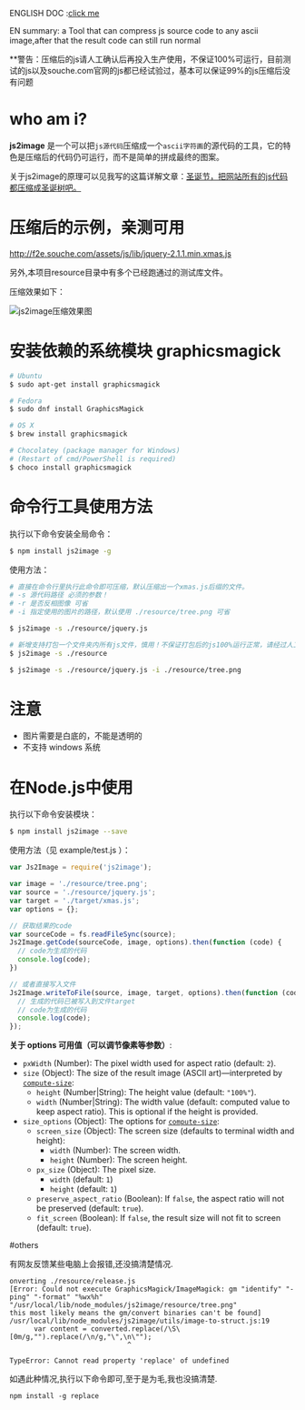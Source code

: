 ENGLISH DOC :[click me](https://github.com/xinyu198736/js2image/blob/master/readme_en.md)

EN summary: a Tool that can compress js source code to any ascii image,after that the result code can still run normal

**警告：压缩后的js请人工确认后再投入生产使用，不保证100%可运行，目前测试的js以及souche.com官网的js都已经试验过，基本可以保证99%的js压缩后没有问题

# who am i?

**js2image** 是一个可以把`js源代码`压缩成一个`ascii字符画`的源代码的工具，它的特色是压缩后的代码仍可运行，而不是简单的拼成最终的图案。

关于js2image的原理可以见我写的这篇详解文章：[圣诞节，把网站所有的js代码都压缩成圣诞树吧。](https://zhuanlan.zhihu.com/p/20439979)

# 压缩后的示例，亲测可用

http://f2e.souche.com/assets/js/lib/jquery-2.1.1.min.xmas.js

另外,本项目resource目录中有多个已经跑通过的测试库文件。

压缩效果如下：

![js2image压缩效果图](http://7o52oq.com2.z0.glb.qiniucdn.com/Slice%201.png)


# 安装依赖的系统模块 graphicsmagick

```bash
# Ubuntu
$ sudo apt-get install graphicsmagick

# Fedora
$ sudo dnf install GraphicsMagick

# OS X
$ brew install graphicsmagick

# Chocolatey (package manager for Windows)
# (Restart of cmd/PowerShell is required)
$ choco install graphicsmagick
```

# 命令行工具使用方法

执行以下命令安装全局命令：

```bash
$ npm install js2image -g
```

使用方法：

```bash
# 直接在命令行里执行此命令即可压缩，默认压缩出一个xmas.js后缀的文件。
# -s 源代码路径 必须的参数！
# -r 是否反相图像 可省
# -i 指定使用的图片的路径，默认使用 ./resource/tree.png 可省

$ js2image -s ./resource/jquery.js

# 新增支持打包一个文件夹内所有js文件，慎用！不保证打包后的js100%运行正常，请经过人工测试确认。
$ js2image -s ./resource

$ js2image -s ./resource/jquery.js -i ./resource/tree.png
```

# 注意

* 图片需要是白底的，不能是透明的
* 不支持 windows 系统

# 在Node.js中使用

执行以下命令安装模块：

```bash
$ npm install js2image --save
```

使用方法（见 example/test.js ）：

```javascript
var Js2Image = require('js2image');

var image = './resource/tree.png';
var source = './resource/jquery.js';
var target = './target/xmas.js';
var options = {};

// 获取结果的code
var sourceCode = fs.readFileSync(source);
Js2Image.getCode(sourceCode, image, options).then(function (code) {
  // code为生成的代码
  console.log(code);
})

// 或者直接写入文件
Js2Image.writeToFile(source, image, target, options).then(function (code) {
  // 生成的代码已被写入到文件target
  // code为生成的代码
  console.log(code);
});
```

**关于 options 可用值（可以调节像素等参数）**:
  - `pxWidth` (Number): The pixel width used for aspect ratio (default: `2`).
  - `size` (Object): The size of the result image (ASCII art)—interpreted by
    [`compute-size`](https://github.com/IonicaBizau/compute-size):
    - `height` (Number|String): The height value (default: `"100%"`).
    - `width` (Number|String): The width value (default: computed value to
       keep aspect ratio). This is optional if the height is provided.
  - `size_options` (Object): The options for
    [`compute-size`](https://github.com/IonicaBizau/compute-size):
    - `screen_size` (Object): The screen size (defaults to terminal width
    and height):
        - `width` (Number): The screen width.
        - `height` (Number): The screen height.
    - `px_size` (Object): The pixel size.
        - `width` (default: `1`)
        - `height` (default: `1`)
    - `preserve_aspect_ratio` (Boolean): If `false`, the aspect ratio will
      not be preserved (default: `true`).
    - `fit_screen` (Boolean): If `false`, the result size will not fit to
      screen (default: `true`).

#others

有网友反馈某些电脑上会报错,还没搞清楚情况.
```
onverting ./resource/release.js
[Error: Could not execute GraphicsMagick/ImageMagick: gm "identify" "-ping" "-format" "%wx%h" "/usr/local/lib/node_modules/js2image/resource/tree.png" 
this most likely means the gm/convert binaries can't be found]
/usr/local/lib/node_modules/js2image/utils/image-to-struct.js:19
      var content = converted.replace(/\S\[0m/g,"").replace(/\n/g,"\",\n\"");
                             ^

TypeError: Cannot read property 'replace' of undefined
```
如遇此种情况,执行以下命令即可,至于是为毛,我也没搞清楚.
```
npm install -g replace
```